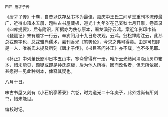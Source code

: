     四四 唐才子传 

   《唐才子传》十卷，自昔以佚存丛书本为最佳，嘉庆中王氏三间草堂重刊本流传最广，近得巾箱本五册，题味古书屋藏板，道光十九年岁在己亥秋七月开雕，卷首录《四库提要》，后有附识，所据亦为佚存原本，署龙溪孙云鸿。案近年影印巾箱《琵琶记》末有题字一行云，辛亥闰月十九日舟次观，云鸿。翁松禅附注云，此孙总戎题字也，总戎雅尚儒术，尝刊香光《笔势论》，今求之弗可得矣。由是可知即是一人，唯翁氏未提及所刻《唐才子传》，《书目答问补正》亦不载，岂不多见耶。

   《补正》中列董氏影印日本五山本，寒斋曾得有一册，唯所云光绪间清隐山房巾箱本，惜未能见，颇疑或即是孙氏原板，后为他人所得，因而改名者，但无所依据，甚愿得一见此种刻本，俾释其疑也。

   八月十日。

   味古书屋又刻有《小石帆亭著录》六卷，时为道光二十年庚子，此外或尚有所刻书，惜未能见。

   编校时记。

